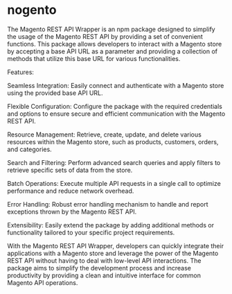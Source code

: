 # nogento
The Magento REST API Wrapper is an npm package designed to simplify the usage of the Magento REST API by providing a set of convenient functions. This package allows developers to interact with a Magento store by accepting a base API URL as a parameter and providing a collection of methods that utilize this base URL for various functionalities.


Features:

Seamless Integration: Easily connect and authenticate with a Magento store using the provided base API URL.

Flexible Configuration: Configure the package with the required credentials and options to ensure secure and efficient communication with the Magento REST API.

Resource Management: Retrieve, create, update, and delete various resources within the Magento store, such as products, customers, orders, and categories.

Search and Filtering: Perform advanced search queries and apply filters to retrieve specific sets of data from the store.

Batch Operations: Execute multiple API requests in a single call to optimize performance and reduce network overhead.

Error Handling: Robust error handling mechanism to handle and report exceptions thrown by the Magento REST API.

Extensibility: Easily extend the package by adding additional methods or functionality tailored to your specific project requirements.


With the Magento REST API Wrapper, developers can quickly integrate their applications with a Magento store and leverage the power of the Magento REST API without having to deal with low-level API interactions. The package aims to simplify the development process and increase productivity by providing a clean and intuitive interface for common Magento API operations.
